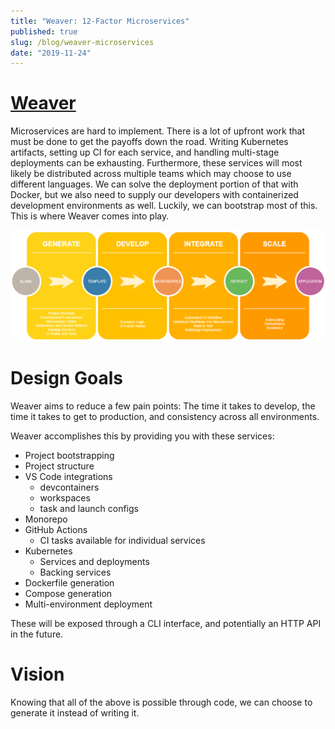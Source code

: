 ```yaml
---
title: "Weaver: 12-Factor Microservices"
published: true
slug: /blog/weaver-microservices
date: "2019-11-24"
---
```


# [Weaver](https://github.com/jharrilim/weaver)

Microservices are hard to implement. There is a lot of upfront work that must be done to get the payoffs down the road. Writing Kubernetes artifacts, setting up CI for each service, and handling multi-stage deployments can be exhausting. Furthermore, these services will most likely be distributed across multiple teams which may choose to use different languages. We can solve the deployment portion of that with Docker, but we also need to supply our developers with containerized development environments as well. Luckily, we can bootstrap most of this. This is where Weaver comes into play.

![Weaver Objective](/assets/weaver-objective.png)

# Design Goals

Weaver aims to reduce a few pain points: The time it takes to develop, the time it takes to get to production, and consistency across all environments.

Weaver accomplishes this by providing you with these services:

- Project bootstrapping
- Project structure
- VS Code integrations
  - devcontainers
  - workspaces
  - task and launch configs
- Monorepo
- GitHub Actions
  - CI tasks available for individual services
- Kubernetes
  - Services and deployments
  - Backing services
- Dockerfile generation
- Compose generation
- Multi-environment deployment

These will be exposed through a CLI interface, and potentially an HTTP API in the future.

# Vision

Knowing that all of the above is possible through code, we can choose to generate it instead of writing it.
